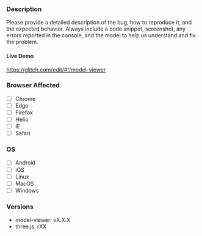 <!-- Instructions For Filing a Bug: https://github.com/GoogleWebComponents/model-viewer/blob/master/CONTRIBUTING.md#filing-bugs -->
### Description

Please provide a detailed description of the bug, how to reproduce it, and the
expected behavior.  Always include a code snippet, screenshot, any errors
reported in the console, and the model to help us understand and fix the
problem.

#### Live Demo
<!-- glitch.me starting point (remix and edit -- must be logged in to persist!) -->
https://glitch.com/edit/#!/model-viewer
<!-- ...or provide your own repro URL -->

### Browser Affected
<!-- Check all that apply and please include the version tested -->
- [ ] Chrome
- [ ] Edge
- [ ] Firefox
- [ ] Helio
- [ ] IE
- [ ] Safari

### OS
<!-- Check all that apply and please include the version tested -->
- [ ] Android
- [ ] iOS
- [ ] Linux
- [ ] MacOS
- [ ] Windows

### Versions
<!--
Include the version of `<model-viewer>`, three.js, along with any polyfills that you're
using. The output of `npm ls` should include this information (if you're using npm).
-->
- model-viewer: vX.X.X
- three.js: rXX
